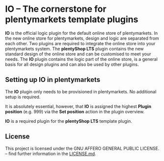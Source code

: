 # IO – The cornerstone for plentymarkets template plugins

**IO** is the official logic plugin for the default online store of plentymarkets. In the new online store for plentymarkets, design and logic are separated from each other. Two plugins are required to integrate the online store into your plentymarkets system. The **plentyShop LTS** plugin contains the new standard design of the online store and can be customised to meet your needs. The **IO** plugin contains the logic part of the online store, is a general basis for all design plugins and can also be used by other plugins.

## Setting up IO in plentymarkets

The **IO** plugin only needs to be provisioned in plentymarkets. No additional setup is required.

<div class="alert alert-warning" role="alert">
  It is absolutely essential, however, that <b>IO</b> is assigned the highest <b>Plugin position</b> (e.g. 999) via the <b>Set position</b> action in the plugin overview.
</div>

 **IO** is a required plugin for the **plentyShop LTS** template plugin.

## License

This project is licensed under the GNU AFFERO GENERAL PUBLIC LICENSE. – find further information in the [LICENSE.md](https://github.com/plentymarkets/plugin-io/blob/stable/LICENSE.md).
